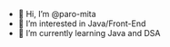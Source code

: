 - 👋 Hi, I’m @paro-mita
- 👀 I’m interested in Java/Front-End
- 🌱 I’m currently learning Java and DSA


<!---
paro-mita/paro-mita is a ✨ special ✨ repository because its `README.md` (this file) appears on your GitHub profile.
You can click the Preview link to take a look at your changes.
--->
